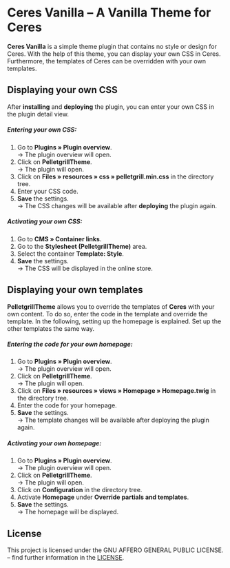 # Ceres Vanilla – A Vanilla Theme for Ceres

**Ceres Vanilla** is a simple theme plugin that contains no style or design for Ceres. With the help of this theme, you can display your own CSS in Ceres. Furthermore, the templates of Ceres can be overridden with your own templates.

## Displaying your own CSS

After **installing** and **deploying** the plugin, you can enter your own CSS in the plugin detail view.

##### Entering your own CSS:

1. Go to **Plugins » Plugin overview**.<br /> → The plugin overview will open.
2. Click on **PelletgrillTheme**.<br /> → The plugin will open.
3. Click on **Files » resources » css » pelletgrill.min.css** in the directory tree.
4. Enter your CSS code.  
7. **Save** the settings.<br /> → The CSS changes will be available after **deploying** the plugin again.

##### Activating your own CSS:

1. Go to **CMS » Container links**.
2. Go to the **Stylesheet (PelletgrillTheme)** area.
3. Select the container **Template: Style**.
4. **Save** the settings.<br /> → The CSS will be displayed in the online store.

## Displaying your own templates

**PelletgrillTheme** allows you to override the templates of **Ceres** with your own content. To do so, enter the code in the template and override the template. In the following, setting up the homepage is explained. Set up the other templates the same way.

##### Entering the code for your own homepage:

1. Go to **Plugins » Plugin overview**.<br /> → The plugin overview will open.
2. Click on **PelletgrillTheme**.<br /> → The plugin will open.
3. Click on **Files » resources » views » Homepage » Homepage.twig** in the directory tree.
4. Enter the code for your homepage.  
7. **Save** the settings.<br /> → The template changes will be available after deploying the plugin again.

##### Activating your own homepage:


1. Go to **Plugins » Plugin overview**.<br /> → The plugin overview will open.
2. Click on **PelletgrillTheme**.<br /> → The plugin will open.
3. Click on **Configuration** in the directory tree.
4. Activate **Homepage** under **Override partials and templates**.  
7. **Save** the settings.<br /> → The homepage will be displayed.

## License

This project is licensed under the GNU AFFERO GENERAL PUBLIC LICENSE. – find further information in the [LICENSE](https://github.com/plentymarkets/plugin-ceres-vanilla/blob/master/LICENSE).
